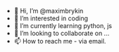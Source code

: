 - 👋 Hi, I’m @maximbrykin
- 👀 I’m interested in coding 
- 🌱 I’m currently learning python, js 
- 💞️ I’m looking to collaborate on ...
- 📫 How to reach me - via email.

<!---
maximbrykin/maximbrykin is a ✨ special ✨ repository because its `README.md` (this file) appears on your GitHub profile.
You can click the Preview link to take a look at your changes.
--->
